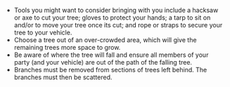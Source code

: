 * Tools you might want to consider bringing with you include a hacksaw or axe to cut your tree; gloves to protect your hands; a tarp to sit on and/or to move your tree once its cut; and rope or straps to secure your tree to your vehicle.
* Choose a tree out of an over-crowded area, which will give the remaining trees more space to grow.
* Be aware of where the tree will fall and ensure all members of your party (and your vehicle) are out of the path of the falling tree.
* Branches must be removed from sections of trees left behind. The branches must then be scattered.
